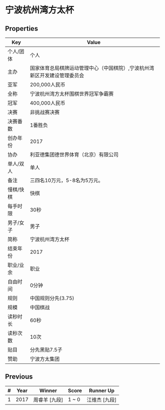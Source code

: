 # 宁波杭州湾方太杯

## Properties

| Key | Value |
| --- | ----- |
| 个人/团体 | 个人 |
| 主办 | 国家体育总局棋牌运动管理中心（中国棋院）,宁波杭州湾新区开发建设管理委员会 |
| 亚军 | 200,000人民币 |
| 全称 | 宁波杭州湾方太杯围棋世界冠军争霸赛 |
| 冠军 | 400,000人民币 |
| 决赛 | 非挑战赛决赛 |
| 决赛番数 | 1番胜负 |
| 创办年份 | 2017 |
| 协办 | 利亚德集团德世界体育（北京）有限公司 |
| 单人/双人 | 单人 |
| 备注 | 三四名10万元，5-8名为5万元。 |
| 慢棋/快棋 | 快棋 |
| 每手时限 | 30秒 |
| 男子/女子 | 男子 |
| 简称 | 宁波杭州湾方太杯 |
| 结束年份 | 2017 |
| 职业/业余 | 职业 |
| 自由时间 | 0分钟 |
| 规则 | 中国规则分先(3.75) |
| 规模 | 中国棋战 |
| 读秒时长 | 60秒 |
| 读秒次数 | 10次 |
| 贴目 | 分先黑贴7.5子 |
| 赞助 | 宁波方太集团 |

## Previous

| # | Year | Winner | Score | Runner Up |
| --- | --- | --- | --- | --- |
| 1 | 2017 | 周睿羊 [九段] | 1 ~ 0 | 江维杰 [九段] |

